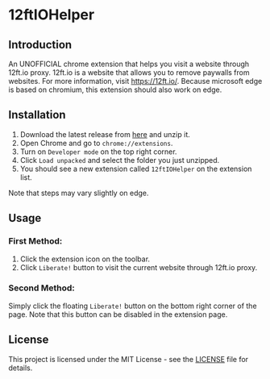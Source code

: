 # 12ftIOHelper
## Introduction
An UNOFFICIAL chrome extension that helps you visit a website through 12ft.io proxy. 12ft.io is a website that allows you to remove paywalls from websites. For more information, visit https://12ft.io/.
Because microsoft edge is based on chromium, this extension should also work on edge.
## Installation
1. Download the latest release from [here]() and unzip it.
2. Open Chrome and go to `chrome://extensions`.
3. Turn on `Developer mode` on the top right corner.
4. Click `Load unpacked` and select the folder you just unzipped.
5. You should see a new extension called `12ftIOHelper` on the extension list.

Note that steps may vary slightly on edge.
## Usage
### First Method:
1. Click the extension icon on the toolbar.
2. Click `Liberate!` button to visit the current website through 12ft.io proxy.
### Second Method:
Simply click the floating `Liberate!` button on the bottom right corner of the page.
Note that this button can be disabled in the extension page.
## License
This project is licensed under the MIT License - see the [LICENSE](LICENSE) file for details.